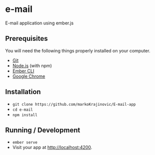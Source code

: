 # e-mail

E-mail application using ember.js

## Prerequisites

You will need the following things properly installed on your computer.

* [Git](https://git-scm.com/)
* [Node.js](https://nodejs.org/) (with npm)
* [Ember CLI](https://ember-cli.com/)
* [Google Chrome](https://google.com/chrome/)

## Installation

* `git clone https://github.com/markoKrajinovic/E-mail-app`
* `cd e-mail`
* `npm install`

## Running / Development

* `ember serve`
* Visit your app at [http://localhost:4200](http://localhost:4200).
